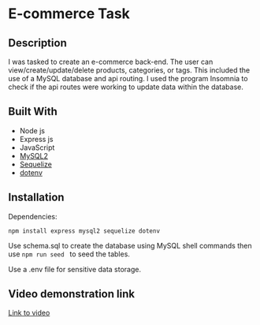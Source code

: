 # E-commerce Task

## Description
I was tasked to create an e-commerce back-end. The user can view/create/update/delete products, categories, or tags. This included the use of a MySQL database and api routing. I used the program Insomnia to check if the api routes were working to update data within the database.

## Built With

* Node js
* Express js
* JavaScript
* [MySQL2](https://www.npmjs.com/package/mysql2)
* [Sequelize](https://sequelize.org/)
* [dotenv](https://www.npmjs.com/package/dotenv)

## Installation
Dependencies:

```npm install express mysql2 sequelize dotenv ```

Use schema.sql to create the database using MySQL shell commands then use ```npm run seed ``` to seed the tables. 

Use a .env file for sensitive data storage.

## Video demonstration link
[Link to video](https://watch.screencastify.com/v/utd9XXDZ1BRL6KhrH936)
